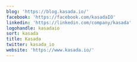 ```yaml
---
blog: 'https://blog.kasada.io/'
facebook: 'https://facebook.com/kasadaIO'
linkedin: 'https://linkedin.com/company/kasada'
logohandle: kasadaio
sort: kasada
title: Kasada
twitter: kasada_io
website: 'https://www.kasada.io/'
---
```


